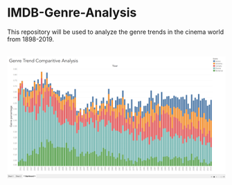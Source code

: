 # IMDB-Genre-Analysis

This repository will be used to analyze the genre trends in the cinema world from 1898-2019.

<br>
<img src="https://github.com/nishantsahoo/IMDB-Genre-Analysis/blob/master/Genre_Trend_Analysis_IMDB_Amazon.png" />
</br>
